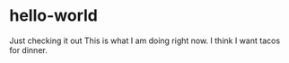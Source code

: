 # hello-world
Just checking it out
This is what I am doing right now. I think I want tacos for dinner.
